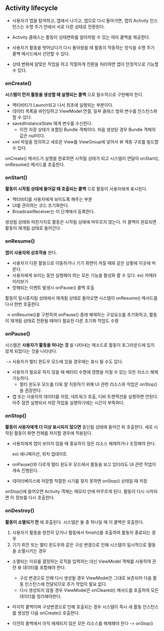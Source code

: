 ## Activity lifecycle

- 사용자가 앱을 탐색하고, 앱에서 나가고, 앱으로 다시 돌아가면, 앱의 Activity 인스턴스는 수명 주기 안에서 서로 다른 상태로 전환된다.

- Activity 클래스는 활동이 상태변화를 알아차릴 수 있는 여러 콜백을 제공한다.

- 사용자가 활동을 벗어났다가 다시 돌아왔을 때 활동이 작동하는 방식을 수명 주기 콜백 메서드에서 선언할 수 있다.

- 상태 변화에 알맞은 작업을 하고 적절하게 전환을 처리하면 앱이 안정적으로 기능할 수 있다.



### onCreate()

**시스템이 먼저 활동을 생성할 때 실행되는 콜백** 으로 필수적으로 구현해야 한다.

- 액티비티가 Launch되고 나서 최초에 실행되는 부분이다.
- 데이터 목록을 바인딩하고 ViewModel 연결, 일부 클래스 범위 변수를 인스턴스화 할 수 있다.
- savedInstanceState 매게 변수를 수신한다. 
  - 이전 저장 상태가 포함된 Bundle 객체이다. 처음 생성된 경우 Bundle 객체의 값은 null이다.
- xml 파일을 정의하고 새로운 View를 ViewGroup에 넣어서 뷰 계층 구조를 빌드할 수 있다.

onCreate() 메서드가 실행을 완료하면 시작됨 상태가 되고 시스템이 연달아 onStart(), onResume() 메서드를 호출한다.



### onStart()

**활동이 시작됨 상태에 들어갈 때 호출되는 콜백** 으로 활동이 사용자에게 표시된다.

- 액티비티를 사용자에게 보이도록 해주는 부분
- UI를 관리하는 코드 초기화한다.
- BroadcastReceiver는 이 단계에서 등록한다.

생성됨 상태와 마찬가지로 활동은 시작됨 상태에 머무르지 않는다. 이 콜백이 완료되면 활동이 재개됨 상태로 들어간다.



### onResume()

**앱이 사용자와 상호작용** 한다.

- 사용자가 다른 활동으로 이동하거나 기기 화면이 꺼질 때와 같은 상황에 이곳에 머문다.
- 사용자에게 보이는 동안 실행해야 하는 모든 기능을 활성화 활 수 있다. ex) 카메라 미리보기
- 방해되는 이벤트 발생시 onPause() 콜백 호출

활동이 일시중지됨 상태에서 재개됨 상태로 돌아오면 시스템이 onResume() 메서드를 다시 한번 호출한다. 

​	-> onResume()을 구현하여 onPause() 중에 해제하는 구성요소를 초기화하고, 활동이 재개됨 상태로 전환될 때마다 필요한 다른 초기화 작업도 수행



### onPause()

시스템은 **사용자가 활동을 떠나는 것** 을 나타내는 메소드로 활동이 포그라운드에 있지 않게 되었다는 것을 나타낸다.

​	-> 사용자가 멀티 윈도우 모드에 있을 경우에는 표시 될 수도 있다.

- 사용자가 필요로 하지 않을 때 배터리 수명에 영향을 미칠 수 있는 모든 리소스 해제 가능하다. 
  -  멀티 윈도우 모드를 더욱 잘 지원하기 위해 UI 관련 리소스와 작업은 onStop()을 권장한다.
- 앱 또는 사용자의 데이터를 저장, 네트워크 호출, 디비 트랜잭션을 실행하면 안된다. 아주 잠깐 실행되서 저장 작업을 실행하기에는 시간이 부족하다.



### onStop()

**활동이 사용자에게 더 이상 표시되지 않으면** 중단됨 상태에 들어간 뒤 호출한다. 새로 시작된 활동이 화면 전체를 차지할 경우에 적용된다.

- 사용자에게 앱이 보이지 않을 때 중요하지 않은 리소스 해제하거나 조정해야 한다. 

  ex) 애니메이션, 위치 업데이트

- onPause()와 다르게 멀티 윈도우 모드에서 활동을 보고 있더라도 UI 관련 작업이 계속 진행된다.

- 데이터베이스에 저장할 적절한 시기를 찾지 못하면 onStop() 상태일 때 저장 

onStop()에 들어오면 Activity 객체는 메모리 안에 머무르게 된다. 활동이 다시 시작되면 이 정보를 다시 호출한다.



### onDestroy()

**활동이 소멸되기 전** 에 호출된다. 시스템은 둘 중 하나일 때 이 콜백은 호출한다.

1. 사용자가 활동을 완전히 닫거나 활동에서 finish()를 호출하여 활동이 종료되는 경우
2. 기기 회전 또는 멀티 윈도우와 같은 구성 변경으로 인해 시스템이 일시적으로 활동을 소멸시키는 경우

- 소멸되는 이유를 결정하는 로직을 입력하는 대신 ViewModel 객체를 사용하여 관련 뷰 데이터를 포함해야 한다.
  - 구성 변경으로 인해 다시 생성될 경우 ViewModel은 그대로 보존되어 다음 활동 인스턴스에 전달되므로 추가 작업이 필요 없다.
  - 다시 생성되지 않을 경우 ViewModel은 onCleared() 메서드를 호출하여 모든 데이터를 정리해야한다.

- 마지막 콜백이며 구성변경으로 인해 호출되는 경우 시스템이 즉시 새 활동 인스턴스를 생성한 다음 onCreate() 호출한다.
- 이전의 콜백에서 아직 해제되지 않은 모든 리소스를 해제해야 한다 -> onStop()

